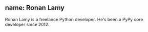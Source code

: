 name: Ronan Lamy
---
Ronan Lamy is a freelance Python developer. He's been a PyPy core developer since 2012.